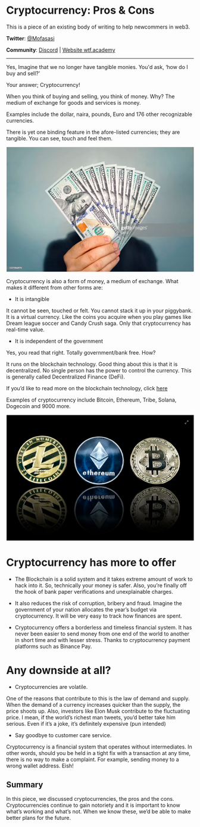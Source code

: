 # Cryptocurrency: Pros & Cons

This is a piece of an existing body of writing to help newcommers in web3. 

**Twitter**: [@Mofasasi](https://twitter.com/mofasasi)

**Community**: [Discord](https://discord.gg/NszjsvgqkX) | [Website wtf.academy](https://wtf.academy)  

-----

Yes, Imagine that we no longer have tangible monies. You'd ask, ‘how do I buy and sell?’

Your answer; Cryptocurrency!

When you think of buying and selling, you think of money. Why? The medium of exchange for goods and services is money.

Examples include the dollar, naira, pounds, Euro and 176 other recognizable currencies.

There is yet one binding feature in the afore-listed currencies; they are tangible. You can see, touch and feel them.

![cryptocurrency](./img/3-1.png)

Cryptocurrency is also a form of money, a medium of exchange.  What makes it different from other forms are:

- It is intangible

It cannot be seen, touched or felt. You cannot stack it up in your piggybank. It is a virtual currency. Like the coins you acquire when you play games like Dream league soccer and Candy Crush saga. Only that cryptocurrency has real-time value.

- It is independent of the government

Yes, you read that right. Totally government/bank free. How?

It runs on the blockchain technology. Good thing about this is that it is decentralized. No single person has the power to control the currency. This is generally called Decentralized Finance (DeFi).

If you’d like to read more on the blockchain technology, click [here](https://github.com/Mosamorphing/WTF-Blog/tree/main/TheMorphing500/02%20-%20The%20Blockchain%20and%20How%20it%20Works)

Examples of cryptocurrency include Bitcoin, Ethereum, Tribe, Solana, Dogecoin and 9000 more.

![cryptocurrency](./img/3-2.png)

# Cryptocurrency has more to offer

- The Blockchain is a solid system and it takes extreme amount of work to hack into it. So, technically your money is safer. Also, you’re finally off the hook of bank paper verifications and unexplainable charges.

- It also reduces the risk of corruption, bribery and fraud. Imagine the government of your nation allocates the year’s budget via cryptocurrency. It will be very easy to track how finances are spent.

- Cryptocurrency offers a borderless and timeless financial system. It has never been easier to send money from one end of the world to another in short time and with lesser stress. Thanks to cryptocurrency payment platforms such as Binance Pay.

# Any downside at all?

- Cryptocurrencies are volatile.

One of the reasons that contribute to this is the law of demand and supply. When the demand of a currency increases quicker than the supply, the price shoots up. Also, investors like Elon Musk contribute to the fluctuating price. I mean, if the world’s richest man tweets, you’d better take him serious. Even if it’s a joke, it’s definitely expensive (pun intended)

- Say goodbye to customer care service.

Cryptocurrency is a financial system that operates without intermediates. In other words, should you be held in a tight fix with a transaction at any time, there is no way to make a complaint.  For example, sending money to a wrong wallet address. Eish!

## Summary

In this piece, we discussed cryptocurrencies, the pros and the cons. Cryptocurrencies continue to gain notoriety and it is important to know what’s working and what’s not. When we know these, we’d be able to make better plans for the future.
